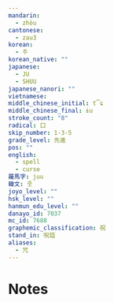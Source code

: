 ```yaml
---
mandarin:
  - zhòu
cantonese:
  - zau3
korean:
  - 주
korean_native: ""
japanese:
  - JU
  - SHUU
japanese_nanori: ""
vietnamese:
middle_chinese_initial: t͡ɕ
middle_chinese_final: ɨu
stroke_count: "8"
radical: 口
skip_number: 1-3-5
grade_level: 先進
pos: ""
english:
  - spell
  - curse
羅馬字: juu
韓文: 줏
joyo_level: ""
hsk_level: ""
hanmun_edu_level: ""
danayo_id: 7037
mc_id: 7688
graphemic_classification: 祝
stand_in: 呪詛
aliases:
  - 咒
---
```


# Notes
